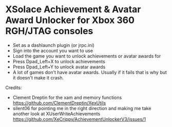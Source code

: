 # XSolace Achievement & Avatar Award Unlocker for Xbox 360 RGH/JTAG consoles 

* Set as a dashlaunch plugin (or jrpc.ini)
* Sign into the account you want to use 
* Load the game you want to unlock achievements or avatar awards for
* Press Dpad_Left+X to unlock achievements
* Press Dpad_Left+Y to unlock avatar awards
* A lot of games don't have avatar awards. Usually if it fails that is why but it doesn't make it crash.

Credits:
* Clement Dreptin for the xam and memory functions https://github.com/ClementDreptin/XexUtils
* silent06 for pointing me in the right direction and making me take another look at XUserWriteAchievements https://github.com/XeCrippy/AchievementUnlockerV3/issues/1
